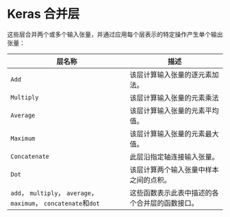 # Keras 合并层

这些层合并两个或多个输入张量，并通过应用每个层表示的特定操作产生单个输出张量：

| **层名称** | **描述** |
| --- | --- |
| `Add` | 该层计算输入张量的逐元素加法。 |
| `Multiply` | 该层计算输入张量的元素乘法 |
| `Average` | 该层计算输入张量的元素平均值。 |
| `Maximum` | 该层计算输入张量的元素最大值。 |
| `Concatenate` | 此层沿指定轴连接输入张量。 |
| `Dot` | 该层计算两个输入张量中样本之间的点积。 |
| `add`，  `multiply`，  `average`，  `maximum`，  `concatenate`和`dot` | 这些函数表示此表中描述的各个合并层的函数接口。 |